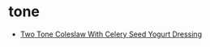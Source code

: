 # tone

 * [Two Tone Coleslaw With Celery Seed Yogurt Dressing](index/t/two-tone-coleslaw-with-celery-seed-yogurt-dressing-109578.json)
